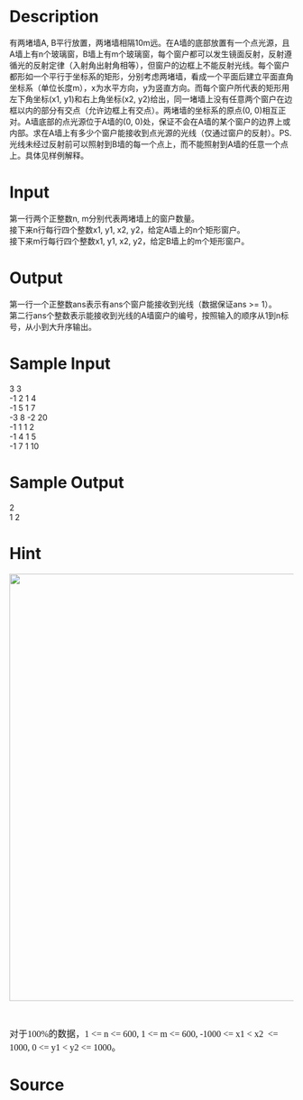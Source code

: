 
# Description

<div class="content"><div>有两堵墙A, B平行放置，两堵墙相隔10m远。在A墙的底部放置有一个点光源，且A墙上有n个玻璃窗，B墙上有m个玻璃窗，每个窗户都可以发生镜面反射，反射遵循光的反射定律（入射角出射角相等），但窗户的边框上不能反射光线。每个窗户都形如一个平行于坐标系的矩形，分别考虑两堵墙，看成一个平面后建立平面直角坐标系（单位长度m），x为水平方向，y为竖直方向。而每个窗户所代表的矩形用左下角坐标(x1, y1)和右上角坐标(x2, y2)给出，同一堵墙上没有任意两个窗户在边框以内的部分有交点（允许边框上有交点）。两堵墙的坐标系的原点(0, 0)相互正对。A墙底部的点光源位于A墙的(0, 0)处，保证不会在A墙的某个窗户的边界上或内部。求在A墙上有多少个窗户能接收到点光源的光线（仅通过窗户的反射）。PS.光线未经过反射前可以照射到B墙的每一个点上，而不能照射到A墙的任意一个点上。具体见样例解释。</div>
<p></p></div>

# Input

<div class="content"><div>第一行两个正整数n, m分别代表两堵墙上的窗户数量。</div>
<div>接下来n行每行四个整数x1, y1, x2, y2，给定A墙上的n个矩形窗户。</div>
<div>接下来m行每行四个整数x1, y1, x2, y2，给定B墙上的m个矩形窗户。</div>
<p></p></div>

# Output

<div class="content"><div>第一行一个正整数ans表示有ans个窗户能接收到光线（数据保证ans &gt;= 1）。</div>
<div>第二行ans个整数表示能接收到光线的A墙窗户的编号，按照输入的顺序从1到n标号，从小到大升序输出。</div>
<div></div>
<p></p></div>

# Sample Input

<div class="content"><span class="sampledata">3 3<br/>
-1 2 1 4<br/>
-1 5 1 7<br/>
-3 8 -2 20<br/>
-1 1 1 2<br/>
-1 4 1 5<br/>
-1 7 1 10<br/>
</span></div>

# Sample Output

<div class="content"><span class="sampledata">2<br/>
1 2<br/>
</span></div>

# Hint

<div class="content"><p></p><p><img src="/source/bzoj/4225/img/aHR0cHM6Ly9seWRzeS5jb20vSnVkZ2VPbmxpbmUvdXBsb2FkLzIwMTUwNy9mZi5QTkc=.PNG" width="688" height="758" alt=""/></p><br/>
<p><span style="text-indent: 20.5pt; font-size: 12pt; font-family: 宋体;">对于</span><span lang="EN-US" style="text-indent: 20.5pt; font-size: 12pt; font-family: Consolas;">100%</span><span style="text-indent: 20.5pt; font-size: 12pt; font-family: 宋体;">的数据，</span><span lang="EN-US" style="text-indent: 20.5pt; font-size: 12pt; font-family: Consolas;">1 &lt;= n &lt;= 600, 1 &lt;= m &lt;= 600, -1000 &lt;= x1 &lt; x2  &lt;= 1000, 0 &lt;= y1 &lt; y2 &lt;= 1000</span><span style="text-indent: 20.5pt; font-size: 12pt; font-family: 宋体;">。</span></p><p></p></div>

# Source

<div class="content"><p><a href="problemset.php?search="></a></p></div>

